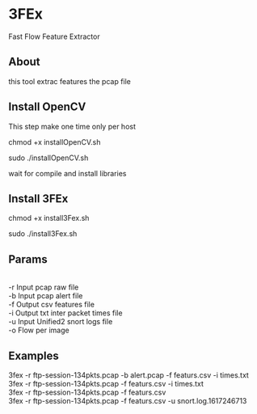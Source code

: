 # 3FEx
Fast Flow Feature Extractor
<br>
<h2>About</h2>
this tool extrac features the pcap file

<h2>Install OpenCV</h2>
<p>This step make one time only per host </p>
<p> chmod +x  installOpenCV.sh</p>
<p>sudo ./installOpenCV.sh</p>
<p>wait for compile and install libraries</p>
<h2>Install 3FEx</h2>
<p> chmod +x  install3Fex.sh</p>
<p>sudo ./install3Fex.sh</p>
<h2>Params</h2>
<p>
<br>
-r  Input pcap raw file 
<br>
-b  Input pcap alert file 
<br>
-f  Output csv features file
<br>
-i  Output txt inter packet times file
<br>
-u  Input Unified2 snort logs file
<br>
-o  Flow per image
</p>

<h2>Examples</h2>
<p>
    3fex -r ftp-session-134pkts.pcap -b alert.pcap -f featurs.csv -i times.txt <br>
    3fex -r ftp-session-134pkts.pcap -f featurs.csv -i times.txt <br>
    3fex -r ftp-session-134pkts.pcap -f featurs.csv<br>
    3fex -r ftp-session-134pkts.pcap -f featurs.csv -u snort.log.1617246713
</p>
